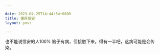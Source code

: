```yaml
---

date: 2023-04-25T14:44:54+0800
title: 傻屌信安
layout: post

---
```


也不能说信安的人100% 脑子有病，但接触下来，得有一半吧，这病可能是会传染。
